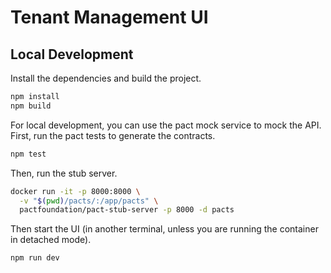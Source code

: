 # Tenant Management UI

## Local Development

Install the dependencies and build the project.

```bash
npm install
npm build
```

For local development, you can use the pact mock service to mock the API. First, run the pact tests to generate the contracts.

```bash
npm test
```

Then, run the stub server.

```bash
docker run -it -p 8000:8000 \
  -v "$(pwd)/pacts/:/app/pacts" \
  pactfoundation/pact-stub-server -p 8000 -d pacts
```

Then start the UI (in another terminal, unless you are running the container in detached mode).

```bash
npm run dev
```